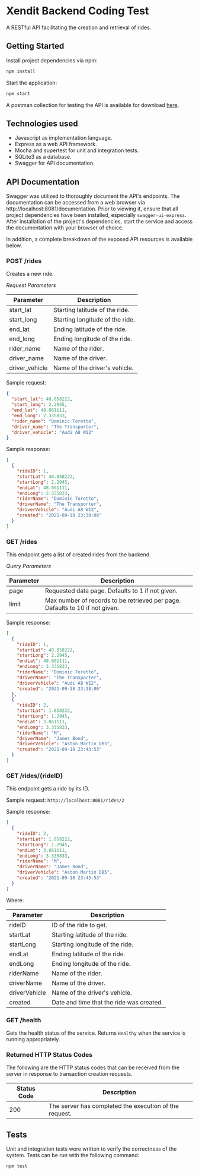 # Xendit Backend Coding Test
A RESTful API facilitating the creation and retrieval of rides.

## Getting Started
Install project dependencies via npm:
```bash
npm install
```

Start the application:
```bash
npm start
```

A postman collection for testing the API is available for download [here](https://www.getpostman.com/collections/39b0da8cfc6dac920ff8).

## Technologies used
* Javascript as implementation language.
* Express as a web API framework.
* Mocha and supertest for unit and integration tests.
* SQLite3 as a database.
* Swagger for API documentation.

## API Documentation
Swagger was utilized to thoroughly document the API's endpoints. The documentation can be accessed from a web browser via
http://localhost:8081/documentation. Prior to viewing it, ensure that all project dependencies have been installed,
especially `swagger-ui-express`. After installation of the project's dependencies, start the service and access the documentation
with your browser of choice.

In addition, a complete breakdown of the exposed API resources is available below.

### POST /rides
Creates a new ride.

*Request Parameters*

| Parameter   | Description                               | 
|-------------|-------------------------------------------|
| start_lat   | Starting latitude of the ride. |
| start_long   | Starting longitude of the ride.|
| end_lat   | Ending latitude of the ride.|
| end_long   | Ending longitude of the ride.|
| rider_name   | Name of the rider.|
| driver_name   | Name of the driver.|
| driver_vehicle   | Name of the driver's vehicle.|

Sample request:
```json
{
  "start_lat": 48.858222,
  "start_long": 2.2945,
  "end_lat": 48.861111,
  "end_long": 2.335833,
  "rider_name": "Dominic Toretto",
  "driver_name": "The Transporter",
  "driver_vehicle": "Audi A8 W12"
}
```

Sample response:
```json
[
  {
    "rideID": 1,
    "startLat": 48.858222,
    "startLong": 2.2945,
    "endLat": 48.861111,
    "endLong": 2.335833,
    "riderName": "Dominic Toretto",
    "driverName": "The Transporter",
    "driverVehicle": "Audi A8 W12",
    "created": "2021-09-18 23:38:06"
  }
]
```

### GET /rides
This endpoint gets a list of created rides from the backend.

*Query Parameters*

| Parameter   | Description                               | 
|-------------|-------------------------------------------|
| page   | Requested data page. Defaults to 1 if not given. |
| limit   | Max number of records to be retrieved per page. Defaults to 10 if not given. |

Sample response:
```json
[
  {
    "rideID": 1,
    "startLat": 48.858222,
    "startLong": 2.2945,
    "endLat": 48.861111,
    "endLong": 2.335833,
    "riderName": "Dominic Toretto",
    "driverName": "The Transporter",
    "driverVehicle": "Audi A8 W12",
    "created": "2021-09-18 23:38:06"
  },
  {
    "rideID": 2,
    "startLat": 1.858222,
    "startLong": 1.2945,
    "endLat": 3.861111,
    "endLong": 3.335833,
    "riderName": "M",
    "driverName": "James Bond",
    "driverVehicle": "Aston Martin DB5",
    "created": "2021-09-18 23:43:53"
  }
]
```

### GET /rides/{rideID}
This endpoint gets a ride by its ID.

Sample request:
`http://localhost:8081/rides/2`

Sample response:
```json
[
  {
    "rideID": 2,
    "startLat": 1.858222,
    "startLong": 1.2945,
    "endLat": 3.861111,
    "endLong": 3.335833,
    "riderName": "M",
    "driverName": "James Bond",
    "driverVehicle": "Aston Martin DB5",
    "created": "2021-09-18 23:43:53"
  }
]
```

Where:

| Parameter   | Description                               | 
|-------------|-------------------------------------------|
| rideID   | ID of the ride to get. |
| startLat   | Starting latitude of the ride. |
| startLong   | Starting longitude of the ride.|
| endLat   | Ending latitude of the ride.|
| endLong   | Ending longitude of the ride.|
| riderName   | Name of the rider.|
| driverName   | Name of the driver.|
| driverVehicle   | Name of the driver's vehicle.|
| created   | Date and time that the ride was created.|

### GET /health
Gets the health status of the service. Returns `Healthy` when the service is running appropriately. 

### Returned HTTP Status Codes
The following are the HTTP status codes that can be received from the server in response to transaction creation requests.

| Status Code | Description                               | 
|-------------|-------------------------------------------------|
| 200          | The server has completed the execution of the request.|

## Tests
Unit and integration tests were written to verify the correctness of the system.
Tests can be run with the following command:
```bash
npm test
```
